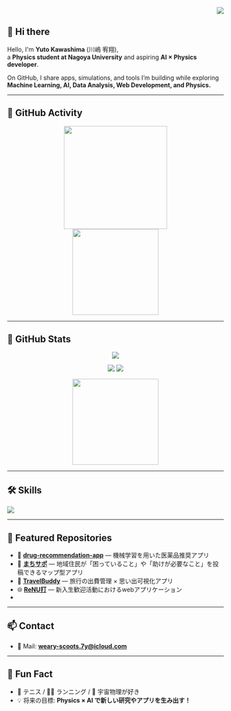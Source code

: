 <!-- プロフィールビュー -->
<div align="right">
  <img src="https://komarev.com/ghpvc/?username=32Lwk&color=blueviolet&style=flat-square" />
</div>

<!-- 挨拶 -->
## 👋 Hi there 
Hello, I'm **Yuto Kawashima** (川嶋 宥翔),  
a **Physics student at Nagoya University** and aspiring **AI × Physics developer**.  

On GitHub, I share apps, simulations, and tools I’m building while exploring  
**Machine Learning, AI, Data Analysis, Web Development, and Physics.**  

---

## 🚀 GitHub Activity
<div align="center">
  <img height="240px" src="https://github-readme-stats.vercel.app/api/top-langs/?username=32Lwk&theme=vue-dark&layout=compact" />
  <br>
  <img height="200px" src="https://github-readme-stats.vercel.app/api?username=32Lwk&theme=vue-dark&show_icons=true" />
</div>

---

## 🚀 GitHub Stats
<div align="center">

  <!-- 総コード行数（公開のみ） -->
  [![](https://github-profile-summary-cards.vercel.app/api/cards/lines-of-code?username=32Lwk&theme=tokyonight)]()

  <!-- 言語別統計 -->
  [![](https://github-profile-summary-cards.vercel.app/api/cards/repos-per-language?username=32Lwk&theme=tokyonight)]()
  [![](https://github-profile-summary-cards.vercel.app/api/cards/most-commit-language?username=32Lwk&theme=tokyonight)]()

  <!-- GitHub Stats -->
  <img height="200px" src="https://github-readme-stats.vercel.app/api?username=32Lwk&theme=vue-dark&show_icons=true" />

</div>

---

## 🛠️ Skills
<img src="https://skillicons.dev/icons?i=python,js,cpp,html,css,react,next,fastapi,aws,docker,linux,git&theme=dark" />

---

## 📌 Featured Repositories
- 💊 [**drug-recommendation-app**](https://github.com/32Lwk/medicine-recommend-system.git) — 機械学習を用いた医薬品推奨アプリ  
- 🗾 [**まちサポ**](https://github.com/32Lwk/machisapo.git) — 地域住民が「困っていること」や「助けが必要なこと」を投稿できるマップ型アプリ
- 🧳 [**TravelBuddy**](https://github.com/32Lwk/TravelBoddy) — 旅行の出費管理 × 思い出可視化アプリ
- 🌐 [**ReNU打**](https://github.com/32Lwk/ReNU-) — 新入生歓迎活動におけるwebアプリケーション
- 

---

## 📫 Contact
- 📧 Mail: **weary-scoots.7y@icloud.com**  

---

## 🌱 Fun Fact
- 🎾 テニス / 🏃‍♂️ ランニング / 🌌 宇宙物理が好き  
- 💡 将来の目標: **Physics × AI で新しい研究やアプリを生み出す！**
